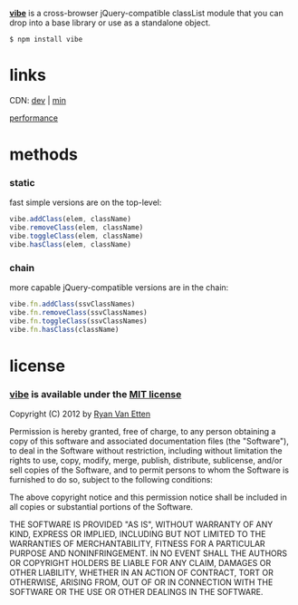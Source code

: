 **[vibe](https://github.com/ryanve/vibe)** is a cross-browser jQuery-compatible classList module that you can drop into a base library or use as a standalone object.

```
$ npm install vibe
```

# links

CDN: [dev](http://airve.github.com/js/vibe/vibe.js) | [min](http://airve.github.com/js/vibe/vibe.min.js)

[performance](http://jsperf.com/vibe)

# methods

### static

fast simple versions are on the top-level:

```js
vibe.addClass(elem, className)
vibe.removeClass(elem, className)
vibe.toggleClass(elem, className)
vibe.hasClass(elem, className)
```
### chain

more capable jQuery-compatible versions are in the chain:

```js
vibe.fn.addClass(ssvClassNames)
vibe.fn.removeClass(ssvClassNames)
vibe.fn.toggleClass(ssvClassNames)
vibe.fn.hasClass(className)
```

# license

### [vibe](http://github.com/ryanve/vibe) is available under the [MIT license](http://en.wikipedia.org/wiki/MIT_License)

Copyright (C) 2012 by [Ryan Van Etten](https://github.com/ryanve)

Permission is hereby granted, free of charge, to any person obtaining a copy
of this software and associated documentation files (the "Software"), to deal
in the Software without restriction, including without limitation the rights
to use, copy, modify, merge, publish, distribute, sublicense, and/or sell
copies of the Software, and to permit persons to whom the Software is
furnished to do so, subject to the following conditions:

The above copyright notice and this permission notice shall be included in
all copies or substantial portions of the Software.

THE SOFTWARE IS PROVIDED "AS IS", WITHOUT WARRANTY OF ANY KIND, EXPRESS OR
IMPLIED, INCLUDING BUT NOT LIMITED TO THE WARRANTIES OF MERCHANTABILITY,
FITNESS FOR A PARTICULAR PURPOSE AND NONINFRINGEMENT. IN NO EVENT SHALL THE
AUTHORS OR COPYRIGHT HOLDERS BE LIABLE FOR ANY CLAIM, DAMAGES OR OTHER
LIABILITY, WHETHER IN AN ACTION OF CONTRACT, TORT OR OTHERWISE, ARISING FROM,
OUT OF OR IN CONNECTION WITH THE SOFTWARE OR THE USE OR OTHER DEALINGS IN
THE SOFTWARE.
